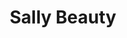 ---
title: "Sally Beauty"
url: /san-antonio/sally-beauty-wood-glen-drive/
shop: hairdresser supply
---